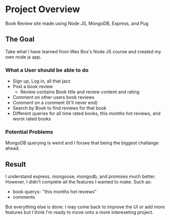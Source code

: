 # Project Overview

Book Review site made using Node JS, MongoDB, Express, and Pug

## The Goal

Take what I have learned from Wes Bos's Node JS course and created my own node js app.

### What a User should be able to do 

* Sign up, Log in, all that jazz
* Post a book review
  * Review contains Book title and review content and rating
* Comment on other users book reviews
* Comment on a comment (It'll never end)
* Search by Book to find reviews for that book
* Different queries for all time rated books, this months hot reviews, and worst rated books

### Potential Problems

MongoDB querying is weird and I forsee that being the biggest challange ahead.

## Result
I understand express, mongoose, mongodb, and promises much better. However, I didn't complete all the features I wanted to make. Such as: 
* book querys- "this months hot reviews"
* comments

But everything else is done. I may come back to improve the UI or add more features but I think I'm ready to move onto a more intereseting project.
